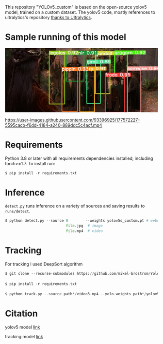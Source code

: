 This repository "YOLOv5_custom" is based on the open-source yolov5 model, trained on a custom dataset. The yolov5 code, mostly references to ultralytics's repository [thanks to Ultralytics](https://github.com/ultralytics/yolov5).
# Sample running of this model
![](https://github.com/GulnazAleksashova/yolov5_custom/blob/master/4.jpg)


https://user-images.githubusercontent.com/93396925/177572227-5595cacb-f6dd-4184-a240-889ddc5c4acf.mp4


# Requirements
Python 3.8 or later with all requirements dependencies installed, including torch>=1.7. To install run:
```python
$ pip install -r requirements.txt
```
# Inference
`detect.py` runs inference on a variety of sources and saving results to `runs/detect`.
```python
$ python detect.py --source 0        --weights yolov5s_custom.pt # webcam      
                            file.jpg  # image 
                            file.mp4  # video                   
```
# Tracking
For tracking I used DeepSort algorithm
```python
$ git clone --recurse-submodules https://github.com/mikel-brostrom/Yolov5_DeepSort_Pytorch.git

$ pip install -r requirements.txt

$ python track.py --source path*/video3.mp4 --yolo-weights path*/yolov5s_custom.pt --img 416  --strong-sort-weights osnet_x0_25_msmt17.pt  --save-vid
```
# Citation
yolov5 model [link](https://github.com/ultralytics/yolov5)

tracking model [link](https://github.com/mikel-brostrom/Yolov5_StrongSORT_OSNet)
